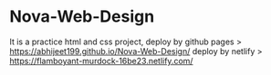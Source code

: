 # Nova-Web-Design
It is a practice html and css project,
deploy by github pages > https://abhijeet199.github.io/Nova-Web-Design/
deploy by netlify > https://flamboyant-murdock-16be23.netlify.com/
